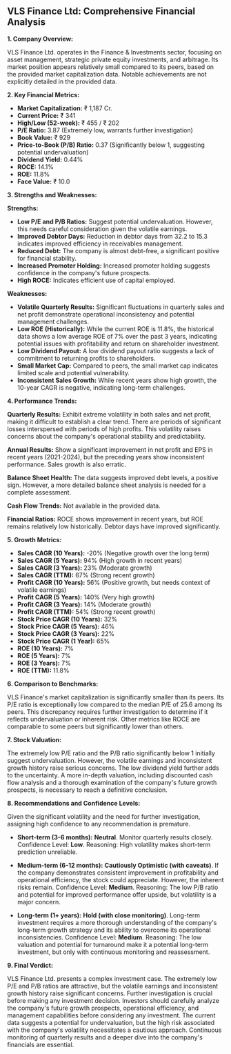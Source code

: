 ## VLS Finance Ltd: Comprehensive Financial Analysis

**1. Company Overview:**

VLS Finance Ltd. operates in the Finance & Investments sector, focusing on asset management, strategic private equity investments, and arbitrage.  Its market position appears relatively small compared to its peers, based on the provided market capitalization data.  Notable achievements are not explicitly detailed in the provided data.

**2. Key Financial Metrics:**

* **Market Capitalization:** ₹ 1,187 Cr.
* **Current Price:** ₹ 341
* **High/Low (52-week):** ₹ 455 / ₹ 202
* **P/E Ratio:** 3.87 (Extremely low, warrants further investigation)
* **Book Value:** ₹ 929
* **Price-to-Book (P/B) Ratio:** 0.37 (Significantly below 1, suggesting potential undervaluation)
* **Dividend Yield:** 0.44%
* **ROCE:** 14.1%
* **ROE:** 11.8%
* **Face Value:** ₹ 10.0


**3. Strengths and Weaknesses:**

**Strengths:**

* **Low P/E and P/B Ratios:**  Suggest potential undervaluation.  However, this needs careful consideration given the volatile earnings.
* **Improved Debtor Days:**  Reduction in debtor days from 32.2 to 15.3 indicates improved efficiency in receivables management.
* **Reduced Debt:** The company is almost debt-free, a significant positive for financial stability.
* **Increased Promoter Holding:**  Increased promoter holding suggests confidence in the company's future prospects.
* **High ROCE:**  Indicates efficient use of capital employed.


**Weaknesses:**

* **Volatile Quarterly Results:** Significant fluctuations in quarterly sales and net profit demonstrate operational inconsistency and potential management challenges.
* **Low ROE (Historically):** While the current ROE is 11.8%, the historical data shows a low average ROE of 7% over the past 3 years, indicating potential issues with profitability and return on shareholder investment.
* **Low Dividend Payout:** A low dividend payout ratio suggests a lack of commitment to returning profits to shareholders.
* **Small Market Cap:**  Compared to peers, the small market cap indicates limited scale and potential vulnerability.
* **Inconsistent Sales Growth:** While recent years show high growth, the 10-year CAGR is negative, indicating long-term challenges.


**4. Performance Trends:**

**Quarterly Results:**  Exhibit extreme volatility in both sales and net profit, making it difficult to establish a clear trend.  There are periods of significant losses interspersed with periods of high profits. This volatility raises concerns about the company's operational stability and predictability.

**Annual Results:** Show a significant improvement in net profit and EPS in recent years (2021-2024), but the preceding years show inconsistent performance.  Sales growth is also erratic.

**Balance Sheet Health:**  The data suggests improved debt levels, a positive sign.  However, a more detailed balance sheet analysis is needed for a complete assessment.

**Cash Flow Trends:**  Not available in the provided data.

**Financial Ratios:**  ROCE shows improvement in recent years, but ROE remains relatively low historically.  Debtor days have improved significantly.


**5. Growth Metrics:**

* **Sales CAGR (10 Years):** -20% (Negative growth over the long term)
* **Sales CAGR (5 Years):** 94% (High growth in recent years)
* **Sales CAGR (3 Years):** 23% (Moderate growth)
* **Sales CAGR (TTM):** 67% (Strong recent growth)
* **Profit CAGR (10 Years):** 56% (Positive growth, but needs context of volatile earnings)
* **Profit CAGR (5 Years):** 140% (Very high growth)
* **Profit CAGR (3 Years):** 14% (Moderate growth)
* **Profit CAGR (TTM):** 54% (Strong recent growth)
* **Stock Price CAGR (10 Years):** 32%
* **Stock Price CAGR (5 Years):** 46%
* **Stock Price CAGR (3 Years):** 22%
* **Stock Price CAGR (1 Year):** 65%
* **ROE (10 Years):** 7%
* **ROE (5 Years):** 7%
* **ROE (3 Years):** 7%
* **ROE (TTM):** 11.8%


**6. Comparison to Benchmarks:**

VLS Finance's market capitalization is significantly smaller than its peers.  Its P/E ratio is exceptionally low compared to the median P/E of 25.6 among its peers.  This discrepancy requires further investigation to determine if it reflects undervaluation or inherent risk.  Other metrics like ROCE are comparable to some peers but significantly lower than others.


**7. Stock Valuation:**

The extremely low P/E ratio and the P/B ratio significantly below 1 initially suggest undervaluation. However, the volatile earnings and inconsistent growth history raise serious concerns.  The low dividend yield further adds to the uncertainty.  A more in-depth valuation, including discounted cash flow analysis and a thorough examination of the company's future growth prospects, is necessary to reach a definitive conclusion.


**8. Recommendations and Confidence Levels:**

Given the significant volatility and the need for further investigation, assigning high confidence to any recommendation is premature.

* **Short-term (3-6 months):**  **Neutral**.  Monitor quarterly results closely.  Confidence Level: **Low**.  Reasoning:  High volatility makes short-term prediction unreliable.

* **Medium-term (6-12 months):**  **Cautiously Optimistic (with caveats)**.  If the company demonstrates consistent improvement in profitability and operational efficiency, the stock could appreciate. However, the inherent risks remain. Confidence Level: **Medium**. Reasoning:  The low P/B ratio and potential for improved performance offer upside, but volatility is a major concern.

* **Long-term (1+ years):**  **Hold (with close monitoring)**.  Long-term investment requires a more thorough understanding of the company's long-term growth strategy and its ability to overcome its operational inconsistencies. Confidence Level: **Medium**. Reasoning:  The low valuation and potential for turnaround make it a potential long-term investment, but only with continuous monitoring and reassessment.


**9. Final Verdict:**

VLS Finance Ltd. presents a complex investment case.  The extremely low P/E and P/B ratios are attractive, but the volatile earnings and inconsistent growth history raise significant concerns.  Further investigation is crucial before making any investment decision.  Investors should carefully analyze the company's future growth prospects, operational efficiency, and management capabilities before considering any investment.  The current data suggests a potential for undervaluation, but the high risk associated with the company's volatility necessitates a cautious approach.  Continuous monitoring of quarterly results and a deeper dive into the company's financials are essential.
